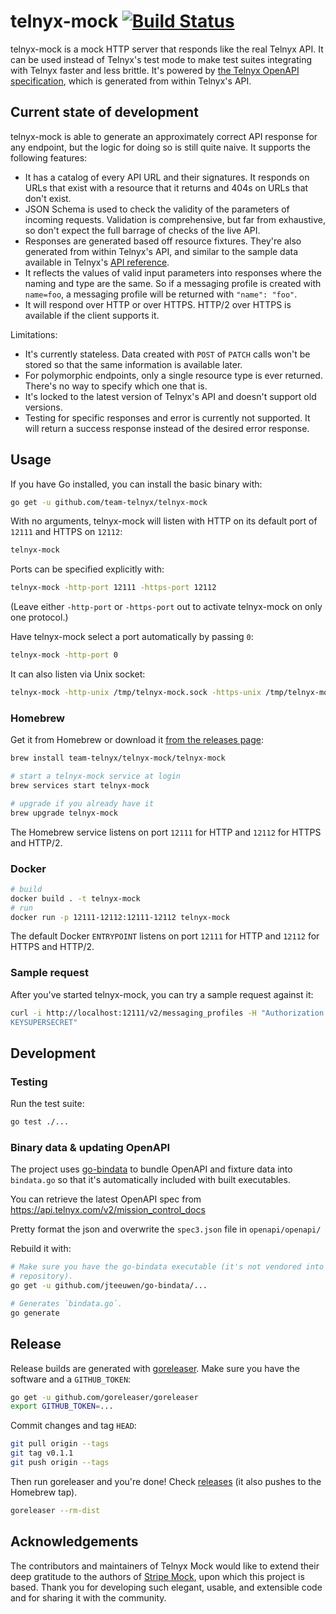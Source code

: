 # telnyx-mock [![Build Status](https://travis-ci.org/team-telnyx/telnyx-mock.svg?branch=master)](https://travis-ci.org/team-telnyx/telnyx-mock)

telnyx-mock is a mock HTTP server that responds like the real Telnyx API. It
can be used instead of Telnyx's test mode to make test suites integrating with
Telnyx faster and less brittle. It's powered by [the Telnyx OpenAPI
specification][openapi], which is generated from within Telnyx's API.

## Current state of development

telnyx-mock is able to generate an approximately correct API response for any
endpoint, but the logic for doing so is still quite naive. It supports the
following features:

* It has a catalog of every API URL and their signatures. It responds on URLs
  that exist with a resource that it returns and 404s on URLs that don't exist.
* JSON Schema is used to check the validity of the parameters of incoming
  requests. Validation is comprehensive, but far from exhaustive, so don't
  expect the full barrage of checks of the live API.
* Responses are generated based off resource fixtures. They're also generated
  from within Telnyx's API, and similar to the sample data available in
  Telnyx's [API reference][apiref].
* It reflects the values of valid input parameters into responses where the
  naming and type are the same. So if a messaging profile is created with `name=foo`, a
  messaging profile will be returned with `"name": "foo"`.
* It will respond over HTTP or over HTTPS. HTTP/2 over HTTPS is available if
  the client supports it.

Limitations:

* It's currently stateless. Data created with `POST` of `PATCH` calls won't be stored so
  that the same information is available later.
* For polymorphic endpoints, only a single resource type is ever returned. There's no way to
  specify which one that is.
* It's locked to the latest version of Telnyx's API and doesn't support old
  versions.
* Testing for specific responses and error is currently not supported.
  It will return a success response instead of the desired error response.

## Usage

If you have Go installed, you can install the basic binary with:

``` sh
go get -u github.com/team-telnyx/telnyx-mock
```

With no arguments, telnyx-mock will listen with HTTP on its default port of
`12111` and HTTPS on `12112`:

``` sh
telnyx-mock
```

Ports can be specified explicitly with:

``` sh
telnyx-mock -http-port 12111 -https-port 12112
```

(Leave either `-http-port` or `-https-port` out to activate telnyx-mock on only
one protocol.)

Have telnyx-mock select a port automatically by passing `0`:

``` sh
telnyx-mock -http-port 0
```

It can also listen via Unix socket:

``` sh
telnyx-mock -http-unix /tmp/telnyx-mock.sock -https-unix /tmp/telnyx-mock-secure.sock
```

### Homebrew

Get it from Homebrew or download it [from the releases page][releases]:

``` sh
brew install team-telnyx/telnyx-mock/telnyx-mock

# start a telnyx-mock service at login
brew services start telnyx-mock

# upgrade if you already have it
brew upgrade telnyx-mock
```

The Homebrew service listens on port `12111` for HTTP and `12112` for HTTPS and
HTTP/2.

### Docker

``` sh
# build
docker build . -t telnyx-mock
# run
docker run -p 12111-12112:12111-12112 telnyx-mock
```

The default Docker `ENTRYPOINT` listens on port `12111` for HTTP and `12112`
for HTTPS and HTTP/2.

### Sample request

After you've started telnyx-mock, you can try a sample request against it:

``` sh
curl -i http://localhost:12111/v2/messaging_profiles -H "Authorization: Bearer
KEYSUPERSECRET"
```

## Development

### Testing

Run the test suite:

``` sh
go test ./...
```

### Binary data & updating OpenAPI

The project uses [go-bindata] to bundle OpenAPI and fixture data into
`bindata.go` so that it's automatically included with built executables.

You can retrieve the latest OpenAPI spec from
https://api.telnyx.com/v2/mission_control_docs

Pretty format the json and overwrite the `spec3.json` file in
`openapi/openapi/`

Rebuild it with:

``` sh
# Make sure you have the go-bindata executable (it's not vendored into this
# repository).
go get -u github.com/jteeuwen/go-bindata/...

# Generates `bindata.go`.
go generate
```

## Release

Release builds are generated with [goreleaser]. Make sure you have the software
and a `GITHUB_TOKEN`:

``` sh
go get -u github.com/goreleaser/goreleaser
export GITHUB_TOKEN=...
```

Commit changes and tag `HEAD`:

``` sh
git pull origin --tags
git tag v0.1.1
git push origin --tags
```

Then run goreleaser and you're done! Check [releases] (it also pushes to the
Homebrew tap).

``` sh
goreleaser --rm-dist
```

[apiref]: https://developers.telnyx.com
[go-bindata]: https://github.com/jteeuwen/go-bindata
[goreleaser]: https://github.com/goreleaser/goreleaser
[openapi]: https://api.telnyx.com/v2/mission_control_docs
[releases]: https://github.com/team-telnyx/telnyx-mock/releases

## Acknowledgements

The contributors and maintainers of Telnyx Mock would like to extend their deep
gratitude to the authors of [Stripe Mock][stripe-mock], upon which this project
is based. Thank you for developing such elegant, usable, and extensible code
and for sharing it with the community.

[stripe-mock]: https://github.com/stripe/stripe-mock
